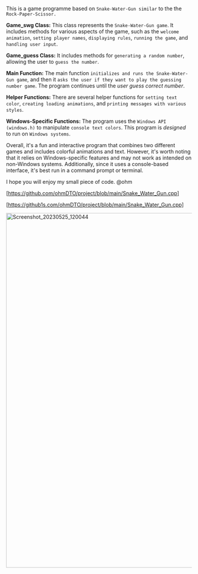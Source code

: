 This is a game programme based on `Snake-Water-Gun similar` to the the `Rock-Paper-Scissor.`

**Game_swg Class:** This class represents the `Snake-Water-Gun game`. It includes methods for various aspects of the game, such as the `welcome animation`, `setting player names`, `displaying rules`, `running the game`, and `handling user input`.

**Game_guess Class:** It includes methods for `generating a random number`, allowing the user to `guess the number`.

**Main Function:** The main function `initializes and runs the Snake-Water-Gun game`, and then it `asks the user if they want to play the guessing number game`. The program continues until the *user guess correct number*.

**Helper Functions:** There are several helper functions for `setting text color`, `creating loading animations`, and `printing messages with various styles`.

**Windows-Specific Functions:** The program uses the `Windows API (windows.h)` to manipulate `console text colors`. This program is *designed* to run on `Windows systems`.

Overall, it's a fun and interactive program that combines two different games and includes colorful animations and text. However, it's worth noting that it relies on Windows-specific features and may not work as intended on non-Windows systems. Additionally, since it uses a console-based interface, it's best run in a command prompt or terminal.

I hope you will enjoy my small piece of code. @ohm 

[https://github.com/ohmDTO/project/blob/main/Snake_Water_Gun.cpp]

[https://github1s.com/ohmDTO/project/blob/main/Snake_Water_Gun.cpp]

<img width="960" alt="Screenshot_20230525_120044" src="https://github.com/ohmDTO/project/assets/113088687/f21c650a-bd88-4f18-81d6-bd1eb6b52768">


